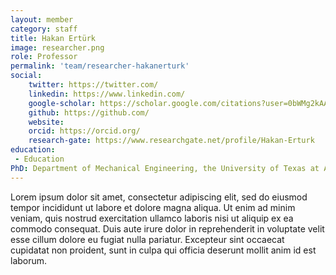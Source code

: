 ```yaml
---
layout: member
category: staff
title: Hakan Ertürk
image: researcher.png
role: Professor
permalink: 'team/researcher-hakanerturk'
social:
    twitter: https://twitter.com/
    linkedin: https://www.linkedin.com/
    google-scholar: https://scholar.google.com/citations?user=0bWMg2kAAAAJ&hl=en&oi=ao
    github: https://github.com/
    website:
    orcid: https://orcid.org/
    research-gate: https://www.researchgate.net/profile/Hakan-Erturk
education:
 - Education
PhD: Department of Mechanical Engineering, the University of Texas at Austin, Austin, TX, USA, 2002
---
```


Lorem ipsum dolor sit amet, consectetur adipiscing elit, sed do eiusmod
tempor incididunt ut labore et dolore magna aliqua. Ut enim ad minim veniam,
quis nostrud exercitation ullamco laboris nisi ut aliquip ex ea commodo
consequat. Duis aute irure dolor in reprehenderit in voluptate velit
esse cillum dolore eu fugiat nulla pariatur. Excepteur sint occaecat
cupidatat non proident, sunt in culpa qui officia deserunt
mollit anim id est laborum.
